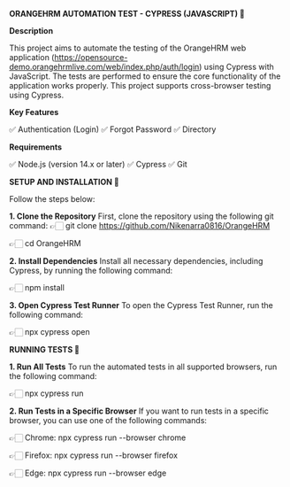 **ORANGEHRM AUTOMATION TEST - CYPRESS (JAVASCRIPT) 🎉**

**Description**

This project aims to automate the testing of the OrangeHRM web application (https://opensource-demo.orangehrmlive.com/web/index.php/auth/login) using Cypress with JavaScript. 
The tests are performed to ensure the core functionality of the application works properly. This project supports cross-browser testing using Cypress.

**Key Features**

✅ Authentication (Login)
✅ Forgot Password
✅ Directory

**Requirements**

✅ Node.js (version 14.x or later)
✅ Cypress
✅ Git

**SETUP AND INSTALLATION 🎉**

Follow the steps below:

**1. Clone the Repository**
First, clone the repository using the following git command:
👉🏻 git clone https://github.com/Nikenarra0816/OrangeHRM

👉🏻 cd OrangeHRM

**2. Install Dependencies**
Install all necessary dependencies, including Cypress, by running the following command:

👉🏻 npm install

**3. Open Cypress Test Runner**
To open the Cypress Test Runner, run the following command:

👉🏻 npx cypress open

**RUNNING TESTS 🎉**

**1. Run All Tests**
To run the automated tests in all supported browsers, run the following command:

👉🏻 npx cypress run

**2. Run Tests in a Specific Browser**
If you want to run tests in a specific browser, you can use one of the following commands:

👉🏻 Chrome: npx cypress run --browser chrome

👉🏻 Firefox: npx cypress run --browser firefox

👉🏻 Edge: npx cypress run --browser edge
